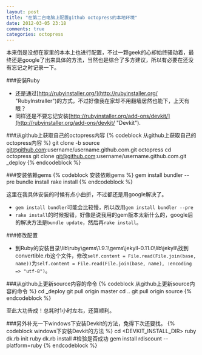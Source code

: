 ```yaml
---
layout: post
title: "在第二台电脑上配置github octopress的本地环境"
date: 2012-03-05 23:18
comments: true
categories: octopress
---
```

本来倒是没想在家里的本本上也进行配置，不过一颗geek的心却始终骚动着，最终还是google了出来具体的方法，当然也是综合了多方建议，所以有必要在还没有忘记之时记录一下。

###安装Ruby
- 还是通过[http://rubyinstaller.org/](http://rubyinstaller.org/ "RubyInstraller")的方式，不过好像我在家却不用翻墙居然也能下，上天有眼？
- 同样还是不要忘记安装[http://rubyinstaller.org/add-ons/devkit/](http://rubyinstaller.org/add-ons/devkit/ "Devkit").

###从github上获取自己的octopress内容
{% codeblock 从github上获取自己的octopress内容 %}
git clone -b source git@github.com:username/username.github.com.git octopress
cd octopress
git clone git@github.com:username/username.github.com.git _deploy
{% endcodeblock %}

###安装依赖gems
{% codeblock 安装依赖gems %}
gem install bundler --pre 
bundle install
rake install
{% endcodeblock %}

这里在我具体安装的时候有点小曲折，不过都还是用google解决了。

- `gem install bundler`可能会比较慢，所以改用`gem install bundler --pre`
- `rake install`的时候报错，好像是说我用的gem版本太新什么的，google后的解决方法是`bundle update`，然后再`rake install`。

###修改配置
- 到Ruby的安装目录\lib\ruby\gems\1.9.1\gems\jekyll-0.11.0\lib\jekyll\找到convertible.rb这个文件，修改`self.content = File.read(File.join(base, name))`为`self.content = File.read(File.join(base, name), :encoding => "utf-8")`。

###从github上更新source内容的命令
{% codeblock 从github上更新source内容的命令 %}
cd _deploy
git pull origin master
cd ..
git pull origin source
{% endcodeblock %}

至此大功告成！总耗时1小时左右，还算顺利。

###另外补充一下windows下安装Devkit的方法，免得下次还要找。
{% codeblock windows下安装Devkit的方法 %}
cd <DEVKIT_INSTALL_DIR>
ruby dk.rb init
ruby dk.rb install
#检验是否成功
gem install rdiscount --platform=ruby
{% endcodeblock %}




